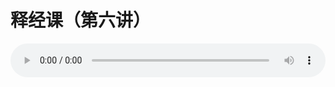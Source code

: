 # 释经课（第六讲）

<audio style="width: 100%;" preload="false" controls controlslist="nodownload"><source src="//file.simai.life/audio/mp3/old/17790.mp3" type="audio/mpeg">Your browser does not support the audio element.</audio>


